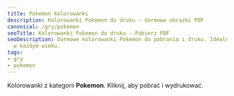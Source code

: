 ```yaml
---
title: Pokemon kolorowanki
description: Kolorowanki Pokemon do druku - darmowe obrazki PDF
canonical: /gry/pokemon
seoTitle: Kolorowanki Pokemon do druku - Pobierz PDF
seoDescription: Darmowe kolorowanki Pokemon do pobrania i druku. Idealne dla dzieci
  w każdym wieku.
tags:
- gry
- pokemon
---
```


Kolorowanki z kategorii **Pokemon**. Kliknij, aby pobrać i wydrukować.
